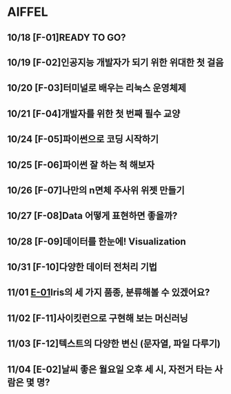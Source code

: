 # AIFFEL
## 10/18 [F-01]READY TO GO?
## 10/19 [F-02]인공지능 개발자가 되기 위한 위대한 첫 걸음
## 10/20 [F-03]터미널로 배우는 리눅스 운영체제
## 10/21 [F-04]개발자를 위한 첫 번째 필수 교양
## 10/24 [F-05]파이썬으로 코딩 시작하기
## 10/25 [F-06]파이썬 잘 하는 척 해보자
## 10/26 [F-07]나만의 n면체 주사위 위젯 만들기
## 10/27 [F-08]Data 어떻게 표현하면 좋을까?
## 10/28 [F-09]데이터를 한눈에! Visualization
## 10/31 [F-10]다양한 데이터 전처리 기법
## 11/01 [E-01](https://github.com/soy53/Exploration/blob/main/Exploration/%5BE-01%5Dclassification.ipynb)Iris의 세 가지 품종, 분류해볼 수 있겠어요?
## 11/02 [F-11]사이킷런으로 구현해 보는 머신러닝
## 11/03 [F-12]텍스트의 다양한 변신 (문자열, 파일 다루기)
## 11/04 [E-02]날씨 좋은 월요일 오후 세 시, 자전거 타는 사람은 몇 명?
